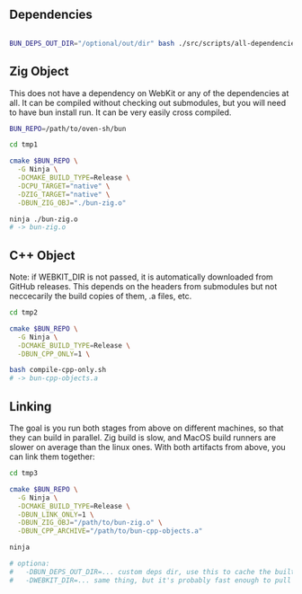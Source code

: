 ## Dependencies

```sh

BUN_DEPS_OUT_DIR="/optional/out/dir" bash ./src/scripts/all-dependencies

```

## Zig Object

This does not have a dependency on WebKit or any of the dependencies at all. It can be compiled without checking out submodules, but you will need to have bun install run. It can be very easily cross compiled.

```sh
BUN_REPO=/path/to/oven-sh/bun

cd tmp1

cmake $BUN_REPO \
  -G Ninja \
  -DCMAKE_BUILD_TYPE=Release \
  -DCPU_TARGET="native" \
  -DZIG_TARGET="native" \
  -DBUN_ZIG_OBJ="./bun-zig.o"

ninja ./bun-zig.o
# -> bun-zig.o
```

## C++ Object

Note: if WEBKIT_DIR is not passed, it is automatically downloaded from GitHub releases. This depends on the headers from submodules but not neccecarily the build copies of them, .a files, etc.

```sh
cd tmp2

cmake $BUN_REPO \
  -G Ninja \
  -DCMAKE_BUILD_TYPE=Release \
  -DBUN_CPP_ONLY=1 \

bash compile-cpp-only.sh
# -> bun-cpp-objects.a
```

## Linking

The goal is you run both stages from above on different machines, so that they can build in parallel. Zig build is slow, and MacOS build runners are slower on average than the linux ones. With both artifacts from above, you can link them together:

```sh
cd tmp3

cmake $BUN_REPO \
  -G Ninja \
  -DCMAKE_BUILD_TYPE=Release \
  -DBUN_LINK_ONLY=1 \
  -DBUN_ZIG_OBJ="/path/to/bun-zig.o" \
  -DBUN_CPP_ARCHIVE="/path/to/bun-cpp-objects.a"

ninja

# optiona:
#   -DBUN_DEPS_OUT_DIR=... custom deps dir, use this to cache the built deps between rebuilds
#   -DWEBKIT_DIR=... same thing, but it's probably fast enough to pull from github releases
```
